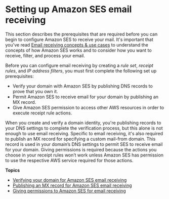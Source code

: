 # Setting up Amazon SES email receiving<a name="receiving-email-setting-up"></a>

This section describes the prerequisites that are required before you can begin to configure Amazon SES to receive your mail\. It's important that you've read [Email receiving concepts & use cases](receiving-email-concepts.md) to understand the concepts of how Amazon SES works and to consider how you want to receive, filter, and process your email\.

Before you can configure email receiving by creating a *rule set*, *receipt rules*, and *IP address filters*, you must first complete the following set up prerequisites:
+ Verify your domain with Amazon SES by publishing DNS records to prove that you own it\.
+ Permit Amazon SES to receive email for your domain by publishing an MX record\.
+ Give Amazon SES permission to access other AWS resources in order to execute receipt rule actions\.

When you create and verify a domain identity, you're publishing records to your DNS settings to complete the verification process, but this alone is not enough to use email receiving\. Specific to email receiving, it's also required to publish an MX record for specifying a custom mail\-from domain\. This record is used in your domain’s DNS settings to permit SES to receive email for your domain\. Giving permissions is required because the actions you choose in your receipt rules won’t work unless Amazon SES has permission to use the respective AWS service required for those actions\.

**Topics**
+ [Verifying your domain for Amazon SES email receiving](receiving-email-verification.md)
+ [Publishing an MX record for Amazon SES email receiving](receiving-email-mx-record.md)
+ [Giving permissions to Amazon SES for email receiving](receiving-email-permissions.md)